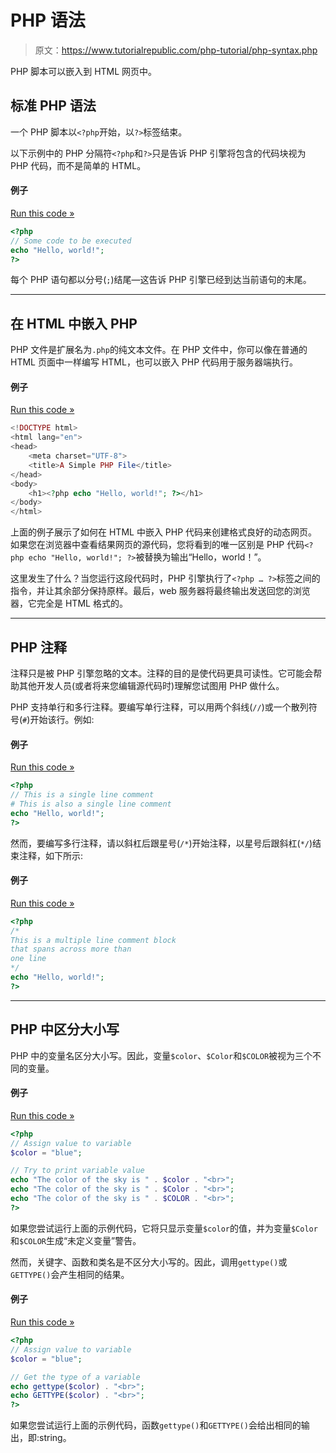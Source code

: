 # PHP 语法

> 原文：<https://www.tutorialrepublic.com/php-tutorial/php-syntax.php>

PHP 脚本可以嵌入到 HTML 网页中。

## 标准 PHP 语法

一个 PHP 脚本以`<?php`开始，以`?>`标签结束。

以下示例中的 PHP 分隔符`<?php`和`?>`只是告诉 PHP 引擎将包含的代码块视为 PHP 代码，而不是简单的 HTML。

#### 例子

[Run this code »](../codelab.php?topic=php&file=syntax "Run this code to view the output")

```php
<?php
// Some code to be executed
echo "Hello, world!";
?>
```

每个 PHP 语句都以分号(`;`)结尾—这告诉 PHP 引擎已经到达当前语句的末尾。

* * *

## 在 HTML 中嵌入 PHP

PHP 文件是扩展名为`.php`的纯文本文件。在 PHP 文件中，你可以像在普通的 HTML 页面中一样编写 HTML，也可以嵌入 PHP 代码用于服务器端执行。

#### 例子

[Run this code »](../codelab.php?topic=php&file=embedding-php-within-html "Run this code to view the output")

```php
<!DOCTYPE html>
<html lang="en">
<head>
    <meta charset="UTF-8">
    <title>A Simple PHP File</title>
</head>
<body>
    <h1><?php echo "Hello, world!"; ?></h1>
</body>
</html>
```

上面的例子展示了如何在 HTML 中嵌入 PHP 代码来创建格式良好的动态网页。如果您在浏览器中查看结果网页的源代码，您将看到的唯一区别是 PHP 代码`<?php echo "Hello, world!"; ?>`被替换为输出“Hello，world！”。

这里发生了什么？当您运行这段代码时，PHP 引擎执行了`<?php … ?>`标签之间的指令，并让其余部分保持原样。最后，web 服务器将最终输出发送回您的浏览器，它完全是 HTML 格式的。

* * *

## PHP 注释

注释只是被 PHP 引擎忽略的文本。注释的目的是使代码更具可读性。它可能会帮助其他开发人员(或者将来您编辑源代码时)理解您试图用 PHP 做什么。

PHP 支持单行和多行注释。要编写单行注释，可以用两个斜线(`//`)或一个散列符号(`#`)开始该行。例如:

#### 例子

[Run this code »](../codelab.php?topic=php&file=single-line-comment "Run this code to view the output")

```php
<?php
// This is a single line comment
# This is also a single line comment
echo "Hello, world!";
?>
```

然而，要编写多行注释，请以斜杠后跟星号(`/*`)开始注释，以星号后跟斜杠(`*/`)结束注释，如下所示:

#### 例子

[Run this code »](../codelab.php?topic=php&file=multiple-line-comment "Run this code to view the output")

```php
<?php
/*
This is a multiple line comment block
that spans across more than
one line
*/
echo "Hello, world!";
?>
```

* * *

## PHP 中区分大小写

PHP 中的变量名区分大小写。因此，变量`$color`、`$Color`和`$COLOR`被视为三个不同的变量。

#### 例子

[Run this code »](../codelab.php?topic=php&file=case-sensitivity-in-variable-names "Run this code to view the output")

```php
<?php
// Assign value to variable
$color = "blue";

// Try to print variable value
echo "The color of the sky is " . $color . "<br>";
echo "The color of the sky is " . $Color . "<br>";
echo "The color of the sky is " . $COLOR . "<br>";
?>
```

如果您尝试运行上面的示例代码，它将只显示变量`$color`的值，并为变量`$Color`和`$COLOR`生成“未定义变量”警告。

然而，关键字、函数和类名是不区分大小写的。因此，调用`gettype()`或`GETTYPE()`会产生相同的结果。

#### 例子

[Run this code »](../codelab.php?topic=php&file=case-sensitivity-in-function-names "Run this code to view the output")

```php
<?php
// Assign value to variable
$color = "blue";

// Get the type of a variable
echo gettype($color) . "<br>";
echo GETTYPE($color) . "<br>";
?>
```

如果您尝试运行上面的示例代码，函数`gettype()`和`GETTYPE()`会给出相同的输出，即:string。